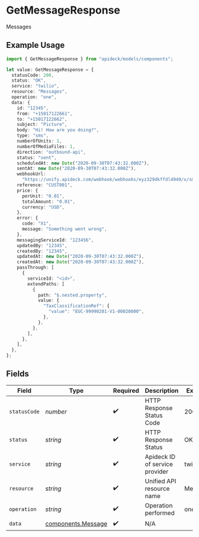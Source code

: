 # GetMessageResponse

Messages

## Example Usage

```typescript
import { GetMessageResponse } from "apideck/models/components";

let value: GetMessageResponse = {
  statusCode: 200,
  status: "OK",
  service: "twilio",
  resource: "Messages",
  operation: "one",
  data: {
    id: "12345",
    from: "+15017122661",
    to: "+15017122662",
    subject: "Picture",
    body: "Hi! How are you doing?",
    type: "sms",
    numberOfUnits: 1,
    numberOfMediaFiles: 1,
    direction: "outbound-api",
    status: "sent",
    scheduledAt: new Date("2020-09-30T07:43:32.000Z"),
    sentAt: new Date("2020-09-30T07:43:32.000Z"),
    webhookUrl:
      "https://unify.apideck.com/webhook/webhooks/eyz329dkffdl4949/x/sms",
    reference: "CUST001",
    price: {
      perUnit: "0.01",
      totalAmount: "0.01",
      currency: "USD",
    },
    error: {
      code: "X1",
      message: "Something went wrong",
    },
    messagingServiceId: "123456",
    updatedBy: "12345",
    createdBy: "12345",
    updatedAt: new Date("2020-09-30T07:43:32.000Z"),
    createdAt: new Date("2020-09-30T07:43:32.000Z"),
    passThrough: [
      {
        serviceId: "<id>",
        extendPaths: [
          {
            path: "$.nested.property",
            value: {
              "TaxClassificationRef": {
                "value": "EUC-99990201-V1-00020000",
              },
            },
          },
        ],
      },
    ],
  },
};
```

## Fields

| Field                                                    | Type                                                     | Required                                                 | Description                                              | Example                                                  |
| -------------------------------------------------------- | -------------------------------------------------------- | -------------------------------------------------------- | -------------------------------------------------------- | -------------------------------------------------------- |
| `statusCode`                                             | *number*                                                 | :heavy_check_mark:                                       | HTTP Response Status Code                                | 200                                                      |
| `status`                                                 | *string*                                                 | :heavy_check_mark:                                       | HTTP Response Status                                     | OK                                                       |
| `service`                                                | *string*                                                 | :heavy_check_mark:                                       | Apideck ID of service provider                           | twilio                                                   |
| `resource`                                               | *string*                                                 | :heavy_check_mark:                                       | Unified API resource name                                | Messages                                                 |
| `operation`                                              | *string*                                                 | :heavy_check_mark:                                       | Operation performed                                      | one                                                      |
| `data`                                                   | [components.Message](../../models/components/message.md) | :heavy_check_mark:                                       | N/A                                                      |                                                          |